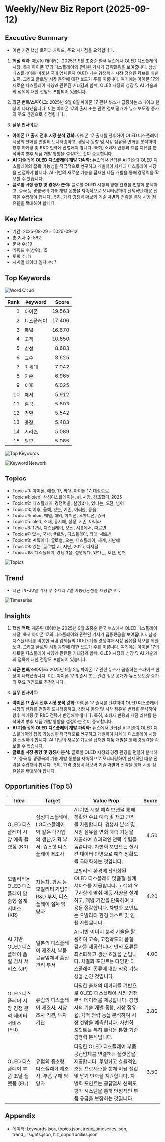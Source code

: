 # Weekly/New Biz Report (2025-09-12)

## Executive Summary

- 이번 기간 핵심 토픽과 키워드, 주요 시사점을 요약합니다.

1. **핵심 맥락:**  제공된 데이터는 2025년 9월 초중순 한국 뉴스에서 OLED 디스플레이 시장, 특히 아이폰 17의 디스플레이와 관련된 기사가 급증했음을 보여줍니다.  삼성디스플레이를 비롯한 국내 업체들의 OLED 기술 경쟁력과 시장 점유율 확보를 위한 노력, 그리고 글로벌 시장 동향에 대한 보도가 주를 이룹니다.  여기에는 아이폰 17의 새로운 디스플레이 사양과 관련된 기대감과 함께,  OLED 시장의 성장 및 AI 기술과의 접목에 대한 전망도 포함되어 있습니다.


2. **최근 변화/스파이크:** 2025년 9월 8일 아이폰 17 관련 뉴스가 급증하는 스파이크 현상이 나타났습니다.  이는 아이폰 17의 출시 또는 관련 정보 공개가 뉴스 보도량 증가의 주요 원인으로 추정됩니다.


3. **실무 인사이트:**

* **아이폰 17 출시 전후 시장 분석 강화:** 아이폰 17 출시를 전후하여 OLED 디스플레이 시장의 변화를 면밀히 모니터링하고,  경쟁사 동향 및 시장 점유율 변화를 분석하여  향후 마케팅 및 R&D 전략에 반영해야 합니다.  특히,  소비자 반응과 제품 리뷰를 분석하여  향후 제품 개발 방향을 설정하는 것이 중요합니다.
* **AI 기술 접목 OLED 디스플레이 개발 가속화:**  뉴스에서 언급된 AI 기술과 OLED 디스플레이의 접목 가능성을  적극적으로 연구하고 개발하여  차세대 디스플레이 시장을 선점해야 합니다.  AI 기반의 새로운 기능을 탑재한 제품 개발을 통해 경쟁력을 확보할 수 있습니다.
* **글로벌 시장 동향 및 경쟁사 분석:**  글로벌 OLED 시장의 경쟁 환경을 면밀히 분석하고,  중국 등 경쟁국의 기술 개발 동향을 지속적으로 모니터링하여  선제적인 대응 전략을 수립해야 합니다.  특히,  가격 경쟁력 확보와 기술 차별화 전략을 통해 시장 점유율을 확대해야 합니다.

## Key Metrics

- 기간: 2025-08-29 ~ 2025-09-12
- 총 기사 수: 582
- 문서 수: 19
- 키워드 수(상위): 15
- 토픽 수: 11
- 시계열 데이터 일자 수: 7

## Top Keywords

![Word Cloud](fig/wordcloud.png)

| Rank | Keyword | Score |
|---:|---|---:|
| 1 | 아이폰 | 19.563 |
| 2 | 디스플레이 | 17.406 |
| 3 | 패널 | 16.870 |
| 4 | 고객 | 10.650 |
| 5 | 삼성 | 8.683 |
| 6 | 교수 | 8.625 |
| 7 | 차세대 | 7.042 |
| 8 | 기존 | 6.965 |
| 9 | 이후 | 6.025 |
| 10 | 에서 | 5.912 |
| 11 | 중국 | 5.603 |
| 12 | 전환 | 5.542 |
| 13 | 총장 | 5.483 |
| 14 | 시리즈 | 5.089 |
| 15 | 일부 | 5.085 |

![Top Keywords](fig/top_keywords.png)

![Keyword Network](fig/keyword_network.png)

## Topics

- Topic #0: 아이폰, 애플, 17, 최대, 아이폰 17, 대상으로
- Topic #1: oled, 삼성디스플레이는, ai, 시장, 강조했다, 2025
- Topic #2: 디스플레이, 경쟁력을, 설명했다, 있다는, 오전, 넘어
- Topic #3: 이후, 올해, 있는, 기존, 이러한, 등을
- Topic #4: oled, 패널, 대비, 아이폰, 스마트폰, 중국
- Topic #5: oled, 소재, 동시에, 성장, 기존, 아니라
- Topic #6: 12일, 디스플레이, 오전, 시장에서, 따르면
- Topic #7: 있는, 국내, 글로벌, 디스플레이, 최대, 새로운
- Topic #8: 계획이다, 글로벌, 오는, 디스플레이, 세계, 지난해
- Topic #9: 있는, 글로벌, ai, 지난, 2025, 디지털
- Topic #10: 디스플레이, 경쟁력을, 설명했다, 있다는, 오전, 넘어

![Topics](fig/topics.png)

## Trend

- 최근 14~30일 기사 수 추세와 7일 이동평균선을 제공합니다.

![Timeseries](fig/timeseries.png)

## Insights

1. **핵심 맥락:**  제공된 데이터는 2025년 9월 초중순 한국 뉴스에서 OLED 디스플레이 시장, 특히 아이폰 17의 디스플레이와 관련된 기사가 급증했음을 보여줍니다.  삼성디스플레이를 비롯한 국내 업체들의 OLED 기술 경쟁력과 시장 점유율 확보를 위한 노력, 그리고 글로벌 시장 동향에 대한 보도가 주를 이룹니다.  여기에는 아이폰 17의 새로운 디스플레이 사양과 관련된 기대감과 함께,  OLED 시장의 성장 및 AI 기술과의 접목에 대한 전망도 포함되어 있습니다.


2. **최근 변화/스파이크:** 2025년 9월 8일 아이폰 17 관련 뉴스가 급증하는 스파이크 현상이 나타났습니다.  이는 아이폰 17의 출시 또는 관련 정보 공개가 뉴스 보도량 증가의 주요 원인으로 추정됩니다.


3. **실무 인사이트:**

* **아이폰 17 출시 전후 시장 분석 강화:** 아이폰 17 출시를 전후하여 OLED 디스플레이 시장의 변화를 면밀히 모니터링하고,  경쟁사 동향 및 시장 점유율 변화를 분석하여  향후 마케팅 및 R&D 전략에 반영해야 합니다.  특히,  소비자 반응과 제품 리뷰를 분석하여  향후 제품 개발 방향을 설정하는 것이 중요합니다.
* **AI 기술 접목 OLED 디스플레이 개발 가속화:**  뉴스에서 언급된 AI 기술과 OLED 디스플레이의 접목 가능성을  적극적으로 연구하고 개발하여  차세대 디스플레이 시장을 선점해야 합니다.  AI 기반의 새로운 기능을 탑재한 제품 개발을 통해 경쟁력을 확보할 수 있습니다.
* **글로벌 시장 동향 및 경쟁사 분석:**  글로벌 OLED 시장의 경쟁 환경을 면밀히 분석하고,  중국 등 경쟁국의 기술 개발 동향을 지속적으로 모니터링하여  선제적인 대응 전략을 수립해야 합니다.  특히,  가격 경쟁력 확보와 기술 차별화 전략을 통해 시장 점유율을 확대해야 합니다.

## Opportunities (Top 5)

| Idea | Target | Value Prop | Score |
|---|---|---|---:|
| OLED 디스플레이 시장 예측 플랫폼 (KR) | 삼성디스플레이, LG디스플레이와 같은 대기업의 생산/기획 부서, 중소형 디스플레이 제조사 | AI 기반 시장 예측 모델을 통해 정확한 수요 예측 및 재고 관리를 지원합니다. 경쟁사 분석 및 시장 점유율 변화 예측 기능을 제공하여 효과적인 전략 수립을 돕습니다.  차별화 포인트는 실시간 데이터 반영으로 예측 정확도를 극대화하는 것입니다. | 4.50 |
| 모빌리티용 OLED 디스플레이 맞춤형 설계 서비스 (KR) | 자동차, 항공 등 모빌리티 기업의 R&D 부서,  디스플레이 설계 담당자 | 모빌리티 환경에 최적화된 OLED 디스플레이 맞춤형 설계 서비스를 제공합니다.  고객의 요구사항에 맞춰 제품 사양을 설계하고,  개발 기간을 단축하며 비용을 절감합니다. 차별화 포인트는 모빌리티 환경 테스트 및 인증 지원입니다. | 4.20 |
| AI 기반 OLED 디스플레이 품질 검사 서비스 (JP) | 일본의 디스플레이 제조사, 부품 공급업체의 품질 관리 부서 | AI 기반 이미지 분석 기술을 활용하여 고속, 고정확도의 품질 검사를 제공합니다.  인적 오류를 최소화하고 생산 효율을 높입니다.  차별화 포인트는 다양한 디스플레이 종류에 대한 적용 가능성을 높인 것입니다. | 4.00 |
| OLED 디스플레이 시장 경쟁 분석 데이터 서비스 (EU) | 유럽의 디스플레이 제조사, 시장 조사 기관, 투자 기관 | 다양한 출처의 데이터를 기반으로 OLED 디스플레이 시장 경쟁 분석 데이터를 제공합니다.  경쟁사의 기술 개발 동향, 시장 점유율,  가격 전략 등을 분석하여 시장 전망을 예측합니다. 차별화 포인트는 특허 분석을 통한 기술 경쟁력 분석입니다. | 3.80 |
| OLED 디스플레이 부품 조달 플랫폼 (EU) | 유럽의 중소형 디스플레이 제조사, 부품 구매 담당자 | 다양한 OLED 디스플레이 부품 공급업체를 연결하는 플랫폼을 제공합니다.  투명하고 효율적인 조달 프로세스를 통해 비용 절감 및 납기 단축을 지원합니다.  차별화 포인트는 공급업체 신뢰도 평가 시스템을 통해 안정적인 부품 공급을 보장하는 것입니다. | 3.50 |

## Appendix

- 데이터: keywords.json, topics.json, trend_timeseries.json, trend_insights.json, biz_opportunities.json